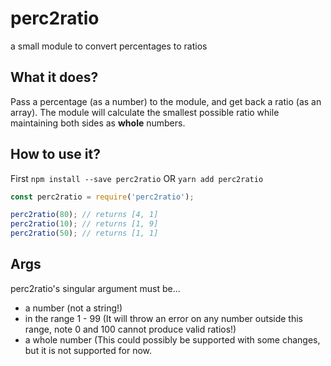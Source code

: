 # perc2ratio

a small module to convert percentages to ratios

## What it does?

Pass a percentage (as a number) to the module, and get back a ratio (as an array).
The module will calculate the smallest possible ratio while maintaining both sides as **whole** numbers.

## How to use it?

First `npm install --save perc2ratio` OR `yarn add perc2ratio`

```js
const perc2ratio = require('perc2ratio');

perc2ratio(80); // returns [4, 1]
perc2ratio(10); // returns [1, 9]
perc2ratio(50); // returns [1, 1]
```

## Args

perc2ratio's singular argument must be...

- a number (not a string!)
- in the range 1 - 99 (It will throw an error on any number outside this range, note 0 and 100 cannot produce valid ratios!)
- a whole number (This could possibly be supported with some changes, but it is not supported for now.
